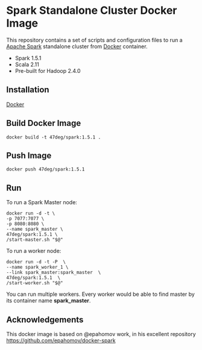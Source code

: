 # Spark Standalone Cluster Docker Image

This repository contains a set of scripts and configuration files to run a [Apache Spark](https://spark.apache.org/) standalone cluster from [Docker](https://www.docker.io/) container.

* Spark 1.5.1
* Scala 2.11
* Pre-built for Hadoop 2.4.0

## Installation

[Docker](https://www.docker.com/)

## Build Docker Image

    docker build -t 47deg/spark:1.5.1 .

## Push Image

    docker push 47deg/spark:1.5.1

## Run

To run a Spark Master node:

```
docker run -d -t \
-p 7077:7077 \
-p 8080:8080 \
--name spark_master \
47deg/spark:1.5.1 \
/start-master.sh "$@"
```

To run a worker node:

```
docker run -d -t -P  \
--name spark_worker_1 \
--link spark_master:spark_master  \
47deg/spark:1.5.1  \
/start-worker.sh "$@"
```

You can run multiple workers. Every worker would be able to find master by its container name **spark_master**.


## Acknowledgements

This docker image is based on @epahomov work, in his excellent repository https://github.com/epahomov/docker-spark 